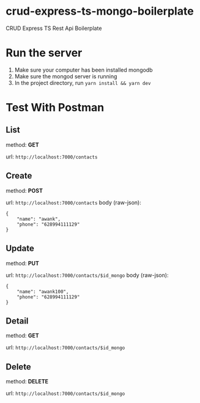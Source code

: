 # crud-express-ts-mongo-boilerplate
CRUD Express TS Rest Api Boilerplate

# Run the server
1. Make sure your computer has been installed mongodb
1. Make sure the mongod server is running
1. In the project directory, run `yarn install && yarn dev`

# Test With Postman
## List
method: **GET**

url: `http://localhost:7000/contacts`

## Create
method: **POST**

url: `http://localhost:7000/contacts`
body (raw-json):
```
{
	"name": "awank",
	"phone": "628994111129"
}

``` 

## Update
method: **PUT**

url: `http://localhost:7000/contacts/$id_mongo`
body (raw-json):
```
{
	"name": "awank100",
	"phone": "628994111129"
}

``` 

## Detail
method: **GET**

url: `http://localhost:7000/contacts/$id_mongo`

## Delete
method: **DELETE**

url: `http://localhost:7000/contacts/$id_mongo`
